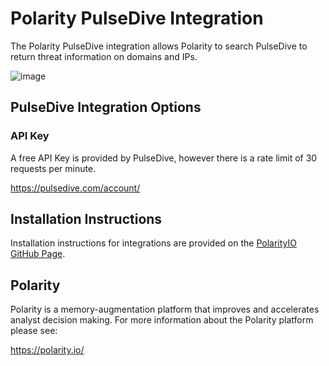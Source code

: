 # Polarity PulseDive Integration

The Polarity PulseDive integration allows Polarity to search PulseDive to return threat information on domains and IPs.

![image](https://user-images.githubusercontent.com/22529325/41103215-95398de6-6a36-11e8-8898-9cc4ec8caacf.png)


## PulseDive Integration Options

### API Key

A free API Key is provided by PulseDive, however there is a rate limit of 30 requests per minute.

https://pulsedive.com/account/


## Installation Instructions

Installation instructions for integrations are provided on the [PolarityIO GitHub Page](https://polarityio.github.io/).

## Polarity

Polarity is a memory-augmentation platform that improves and accelerates analyst decision making.  For more information about the Polarity platform please see:

https://polarity.io/
